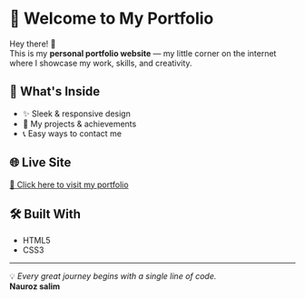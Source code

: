 # 🌟 Welcome to My Portfolio

Hey there! 👋  
This is my **personal portfolio website** — my little corner on the internet where I showcase my work, skills, and creativity.

## 🚀 What's Inside
- ✨ Sleek & responsive design
- 📂 My projects & achievements
- 📞 Easy ways to contact me

## 🌐 Live Site
[🔗 Click here to visit my portfolio](https://<your-username>.github.io/<repo-name>/)

## 🛠️ Built With
- HTML5  
- CSS3  

---

💡 *Every great journey begins with a single line of code.*  
**Nauroz salim**
